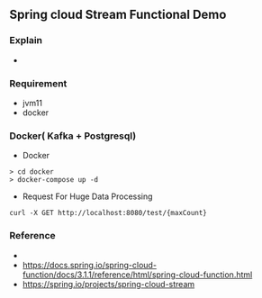 
## Spring cloud Stream Functional Demo

### Explain
* 

### Requirement

* jvm11
* docker

### Docker( Kafka + Postgresql)

* Docker
```
> cd docker
> docker-compose up -d
```

* Request For Huge Data Processing
```
curl -X GET http://localhost:8080/test/{maxCount}
```
### Reference
* 
* https://docs.spring.io/spring-cloud-function/docs/3.1.1/reference/html/spring-cloud-function.html
* https://spring.io/projects/spring-cloud-stream
